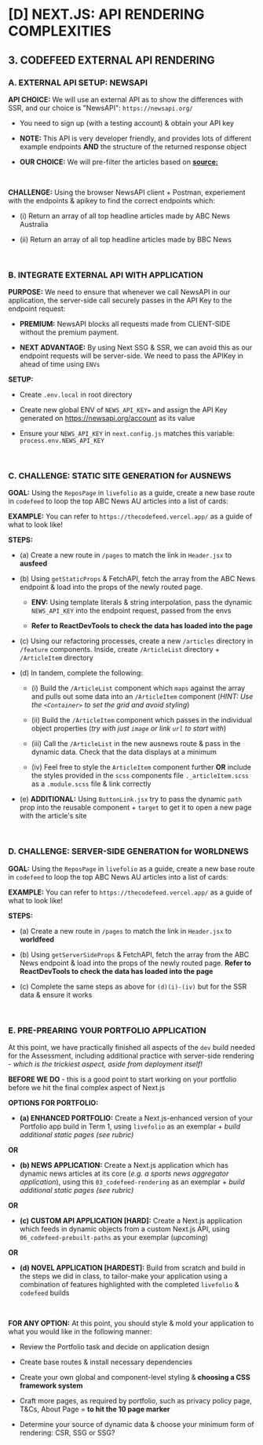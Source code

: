 # [D] NEXT.JS: API RENDERING COMPLEXITIES

## 3. CODEFEED EXTERNAL API RENDERING

### A. EXTERNAL API SETUP: NEWSAPI

**API CHOICE:** We will use an external API as to show the differences with SSR, and our choice is "NewsAPI": `https://newsapi.org/`

  - You need to sign up (with a testing account) & obtain your API key

  - **NOTE:** This API is very developer friendly, and provides lots of different example endpoints **AND** the structure of the returned response object

  - **OUR CHOICE:** We will pre-filter the articles based on [**source:**](https://newsapi.org/docs/endpoints/sources)

&nbsp;

**CHALLENGE:** Using the browser NewsAPI client + Postman, experiement with the endpoints & apikey to find the correct endpoints which:

  - (i) Return an array of all top headline articles made by ABC News Australia
  
  - (ii) Return an array of all top headline articles made by BBC News

&nbsp;

### B. INTEGRATE EXTERNAL API WITH APPLICATION

**PURPOSE:** We need to ensure that whenever we call NewsAPI in our application, the server-side call securely passes in the API Key to the endpoint request:

  - **PREMIUM:** NewsAPI blocks all requests made from CLIENT-SIDE without the premium payment.  

  - **NEXT ADVANTAGE:** By using Next SSG & SSR, we can avoid this as our endpoint requests will be server-side.  We need to pass the APIKey in ahead of time using `ENVs` 

**SETUP:**

  - Create `.env.local` in root directory

  - Create new global ENV of `NEWS_API_KEY=` and assign the API Key generated on https://newsapi.org/account as its value

  - Ensure your `NEWS_API_KEY` in `next.config.js` matches this variable: `process.env.NEWS_API_KEY`

&nbsp;

### C. CHALLENGE: STATIC SITE GENERATION for AUSNEWS

**GOAL:** Using the `ReposPage` in `livefolio` as a guide, create a new base route in `codefeed` to loop the top ABC News AU articles into a list of cards:

**EXAMPLE:** You can refer to `https://thecodefeed.vercel.app/` as a guide of what to look like!

**STEPS:**

  - (a) Create a new route in `/pages` to match the link in `Header.jsx` to **ausfeed**

  - (b) Using `getStaticProps` & FetchAPI, fetch the array from the ABC News endpoint & load into the props of the newly routed page.  

    - **ENV:** Using template literals & string interpolation, pass the dynamic `NEWS_API_KEY` into the endpoint request, passed from the envs
  
    - **Refer to ReactDevTools to check the data has loaded into the page**

  - (c) Using our refactoring processes, create a new `/articles` directory in `/feature` components.  Inside, create `/ArticleList` directory + `/ArticleItem` directory

  - (d) In tandem, complete the following: 
  
    - (i) Build the `/ArticleList` component which `maps` against the array and pulls out some data into an `/ArticleItem` component (*HINT: Use the `<Container>` to set the grid and avoid styling*)

    - (ii) Build the `/ArticleItem` component which passes in the individual object properties (*try with just `image` or link `url` to start with*)

    - (iii) Call the `/ArticleList` in the new ausnews route & pass in the dynamic data.  Check that the data displays at a minimum

    - (iv) Feel free to style the `ArticleItem` component further **OR** include the styles provided in the `scss` components file `._articleItem.scss` as a `.module.scss` file & link correctly

  - (e) **ADDITIONAL:** Using `ButtonLink.jsx` try to pass the dynamic `path` prop into the reusable component + `target` to get it to open a new page with the article's site

&nbsp;

### D. CHALLENGE: SERVER-SIDE GENERATION for WORLDNEWS

**GOAL:** Using the `ReposPage` in `livefolio` as a guide, create a new base route in `codefeed` to loop the top ABC News AU articles into a list of cards:

**EXAMPLE:** You can refer to `https://thecodefeed.vercel.app/` as a guide of what to look like!

**STEPS:**

  - (a) Create a new route in `/pages` to match the link in `Header.jsx` to **worldfeed**

  - (b) Using `getServerSideProps` & FetchAPI, fetch the array from the ABC News endpoint & load into the props of the newly routed page.  **Refer to ReactDevTools to check the data has loaded into the page**

  - (c) Complete the same steps as above for `(d)(i)-(iv)` but for the SSR data & ensure it works

&nbsp;

### E. PRE-PREARING YOUR PORTFOLIO APPLICATION

At this point, we have practically finished all aspects of the `dev` build needed for the Assessment, including additional practice with server-side rendering - *which is the trickiest aspect, aside from deployment itself!*

**BEFORE WE DO** - this is a good point to start working on your portfolio before we hit the final complex aspect of Next.js

**OPTIONS FOR PORTFOLIO:**

  - **(a) ENHANCED PORTFOLIO:** Create a Next.js-enhanced version of your Portfolio app build in Term 1, using `livefolio` as an exemplar + *build additional static pages (see rubric)*

  **OR**

  - **(b) NEWS APPLICATION:** Create a Next.js application which has dynamic news articles at its core (*e.g. a sports news aggregator application*), using this `03_codefeed-rendering` as an exemplar + *build additional static pages (see rubric)*

  **OR**

  - **(c) CUSTOM API APPLICATION [HARD]:** Create a Next.js application which feeds in dynamic objects from a custom Next.js API, using `06_codefeed-prebuilt-paths` as your exemplar (*upcoming*)

  **OR**

  - **(d) NOVEL APPLICATION [HARDEST]:** Build from scratch and build in the steps we did in class, to tailor-make your application using a combination of features highlighted with the completed `livefolio` & `codefeed` builds

&nbsp;

**FOR ANY OPTION:**  At this point, you should style & mold your application to what you would like in the following manner:

  - Review the Portfolio task and decide on application design

  - Create base routes & install necessary dependencies
  
  - Create your own global and component-level styling & **choosing a CSS framework system**

  - Craft more pages, as required by portfolio, such as privacy policy page, T&Cs, About Page = **to hit the 10 page marker**

  - Determine your source of dynamic data & choose your minimum form of rendering: CSR, SSG or SSG?